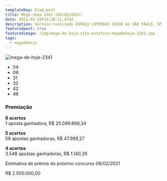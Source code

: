 ```yaml
---
templateKey: blog-post
title: Mega-sena 2341 (03/02/2021)
date: 2021-03-19T14:20:11.474Z
description: Sorteio realizado ESPAÇO LOTERIAS CAIXA em SÃO PAULO, SP
featuredpost: true
featuredimage: /img/mega-de-hoje-site-estatico-megadehoje-2341.jpg
tags:
  - megadehoje
---
```

![mega-de-hoje-2341](/img/mega-de-hoje-site-estatico-megadehoje-2341.jpg "mega-de-hoje-2341")

* 04
* 09
* 31
* 32
* 42
* 46

### Premiação

**6 acertos**\
1 aposta ganhadora, R$ 25.099.868,34

**5 acertos**\
59 apostas ganhadoras, R$ 47.999,27

**4 acertos**\
3.548 apostas ganhadoras, R$ 1.140,26

Estimativa de prêmio do próximo concurso 06/02/2021

R$ 2.500.000,00